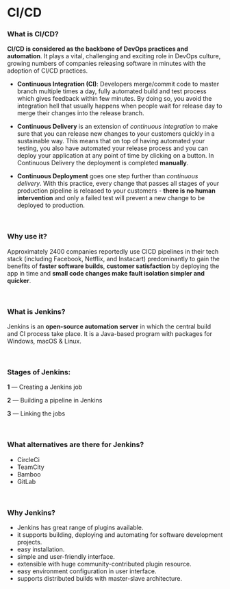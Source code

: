 # CI/CD

### What is CI/CD?

**CI/CD is considered as the backbone of DevOps practices and automation**. It plays a vital, challenging and exciting role in DevOps culture, growing numbers of companies releasing software in minutes with the adoption of CI/CD practices.

* **Continuous Integration (CI)**: Developers merge/commit code to master branch multiple times a day, fully automated build and test process which gives feedback within few minutes. By doing so, you avoid the integration hell that usually happens when people wait for release day to merge their changes into the release branch.

* **Continuous Delivery** is an extension of *continuous integration* to make sure that you can release new changes to your customers quickly in a sustainable way. This means that on top of having automated your testing, you also have automated your release process and you can deploy your application at any point of time by clicking on a button. In Continuous Delivery the deployment is completed **manually**.

* **Continuous Deployment** goes one step further than *continuous delivery*. With this practice, every change that passes all stages of your production pipeline is released to your customers - **there is no human intervention** and only a failed test will prevent a new change to be deployed to production.

<br>

### Why use it?

Approximately 2400 companies reportedly use CICD pipelines in their tech stack (including Facebook, Netflix, and Instacart) predominantly to gain the benefits of **faster software builds**, **customer satisfaction** by deploying the app in time and **small code changes make fault isolation simpler and quicker**.

<br>

### What is Jenkins?

Jenkins is an **open-source automation server** in which the central build and CI process take place. It is a Java-based program with packages for Windows, macOS & Linux.

<br>

### Stages of Jenkins:
**1** — Creating a Jenkins job 

**2** — Building a pipeline in Jenkins

**3** — Linking the jobs

<br>

### What alternatives are there for Jenkins?
* CircleCi
* TeamCity
* Bamboo
* GitLab

<br>

### Why Jenkins?

* Jenkins has great range of plugins available.
* it supports building, deploying and automating for software development projects.
* easy installation.
* simple and user-friendly interface.
* extensible with huge community-contributed plugin resource.
* easy environment configuration in user interface.
* supports distributed builds with master-slave architecture.